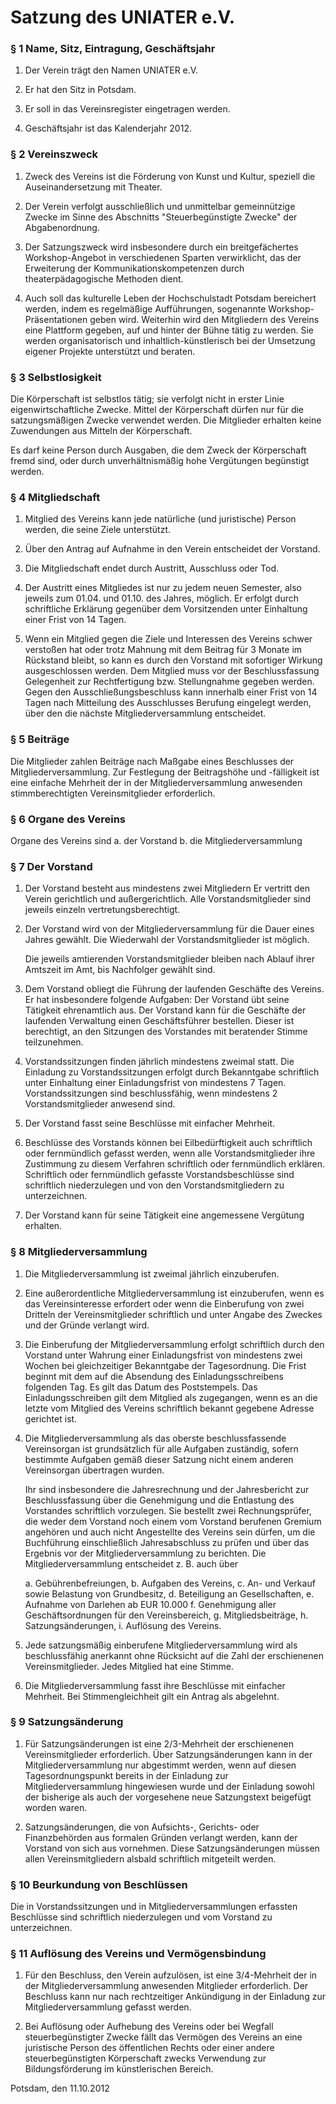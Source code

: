 # Satzung des UNIATER e.V.



### § 1 Name, Sitz, Eintragung, Geschäftsjahr

1. Der Verein trägt den Namen UNIATER e.V.

2. Er hat den Sitz in Potsdam.

3. Er soll in das Vereinsregister eingetragen werden.

4. Geschäftsjahr ist das Kalenderjahr 2012.



### § 2 Vereinszweck

1. Zweck des Vereins ist die Förderung von Kunst und Kultur, speziell die Auseinandersetzung mit Theater.

2. Der Verein verfolgt ausschließlich und unmittelbar gemeinnützige Zwecke im Sinne des Abschnitts "Steuerbegünstigte Zwecke" der Abgabenordnung.

3. Der Satzungszweck wird insbesondere durch ein breitgefächertes Workshop-Angebot in verschiedenen Sparten verwirklicht, das der Erweiterung der Kommunikationskompetenzen durch theaterpädagogische Methoden dient.

4. Auch soll das kulturelle Leben der Hochschulstadt Potsdam bereichert werden, indem es regelmäßige Aufführungen, sogenannte Workshop-Präsentationen geben wird. Weiterhin wird den Mitgliedern des Vereins eine Plattform gegeben, auf und hinter der Bühne tätig zu werden. Sie werden organisatorisch und inhaltlich-künstlerisch bei der Umsetzung eigener Projekte unterstützt und beraten.



### § 3 Selbstlosigkeit

Die Körperschaft ist selbstlos tätig; sie verfolgt nicht in erster Linie eigenwirtschaftliche Zwecke. Mittel der Körperschaft dürfen nur für die satzungsmäßigen Zwecke verwendet werden. Die Mitglieder erhalten keine Zuwendungen aus Mitteln der Körperschaft.

Es darf keine Person durch Ausgaben, die dem Zweck der Körperschaft fremd sind, oder durch unverhältnismäßig hohe Vergütungen begünstigt werden.



### § 4 Mitgliedschaft

1. Mitglied des Vereins kann jede natürliche (und juristische) Person werden, die seine Ziele unterstützt.

2. Über den Antrag auf Aufnahme in den Verein entscheidet der Vorstand.

3. Die Mitgliedschaft endet durch Austritt, Ausschluss oder Tod.

4. Der Austritt eines Mitgliedes ist nur zu jedem neuen Semester, also jeweils zum 01.04. und 01.10. des Jahres, möglich. Er erfolgt durch schriftliche Erklärung gegenüber dem Vorsitzenden unter Einhaltung einer Frist von 14 Tagen.

5. Wenn ein Mitglied gegen die Ziele und Interessen des Vereins schwer verstoßen hat oder trotz Mahnung mit dem Beitrag für 3 Monate im Rückstand bleibt, so kann es durch den Vorstand mit sofortiger Wirkung ausgeschlossen werden.
    Dem Mitglied muss vor der Beschlussfassung Gelegenheit zur Rechtfertigung bzw. Stellungnahme gegeben werden.
    Gegen den Ausschließungsbeschluss kann innerhalb einer Frist von 14 Tagen nach Mitteilung des Ausschlusses Berufung eingelegt werden, über den die nächste Mitgliederversammlung entscheidet.



### § 5 Beiträge

Die Mitglieder zahlen Beiträge nach Maßgabe eines Beschlusses der Mitgliederversammlung. Zur Festlegung der Beitragshöhe und -fälligkeit ist eine einfache Mehrheit der in der Mitgliederversammlung anwesenden stimmberechtigten Vereinsmitglieder erforderlich.



### § 6 Organe des Vereins

Organe des Vereins sind
a. der Vorstand
b. die Mitgliederversammlung



### § 7 Der Vorstand

1. Der Vorstand besteht aus mindestens zwei Mitgliedern
Er vertritt den Verein gerichtlich und außergerichtlich. Alle Vorstandsmitglieder sind jeweils einzeln vertretungsberechtigt.

2. Der Vorstand wird von der Mitgliederversammlung für die Dauer eines Jahres gewählt.
Die Wiederwahl der Vorstandsmitglieder ist möglich.

    Die jeweils amtierenden Vorstandsmitglieder bleiben nach Ablauf ihrer Amtszeit im Amt, bis Nachfolger gewählt sind.

3. Dem Vorstand obliegt die Führung der laufenden Geschäfte des Vereins. Er hat insbesondere folgende Aufgaben: Der Vorstand übt seine Tätigkeit ehrenamtlich aus. Der Vorstand kann für die Geschäfte der laufenden Verwaltung einen Geschäftsführer bestellen. Dieser ist berechtigt, an den Sitzungen des Vorstandes mit beratender Stimme teilzunehmen.
4. Vorstandssitzungen finden jährlich mindestens zweimal statt. Die Einladung zu Vorstandssitzungen erfolgt durch Bekanntgabe schriftlich unter Einhaltung einer Einladungsfrist von mindestens 7 Tagen. Vorstandssitzungen sind beschlussfähig, wenn mindestens 2 Vorstandsmitglieder anwesend sind.

5. Der Vorstand fasst seine Beschlüsse mit einfacher Mehrheit.
6. Beschlüsse des Vorstands können bei Eilbedürftigkeit auch schriftlich oder fernmündlich gefasst werden, wenn alle Vorstandsmitglieder ihre Zustimmung zu diesem Verfahren schriftlich oder fernmündlich erklären. Schriftlich oder fernmündlich gefasste Vorstandsbeschlüsse sind schriftlich niederzulegen und von den Vorstandsmitgliedern zu unterzeichnen.
7. Der Vorstand kann für seine Tätigkeit eine angemessene Vergütung erhalten.



### § 8 Mitgliederversammlung

1. Die Mitgliederversammlung ist zweimal jährlich einzuberufen.

2. Eine außerordentliche Mitgliederversammlung ist einzuberufen, wenn es das Vereinsinteresse erfordert oder wenn die Einberufung von zwei Dritteln der Vereinsmitglieder schriftlich und unter Angabe des Zweckes und der Gründe verlangt wird.

3. Die Einberufung der Mitgliederversammlung erfolgt schriftlich durch den Vorstand unter Wahrung einer Einladungsfrist von mindestens zwei Wochen bei gleichzeitiger Bekanntgabe der Tagesordnung. Die Frist beginnt mit dem auf die Absendung des Einladungsschreibens folgenden Tag. Es gilt das Datum des Poststempels. Das Einladungsschreiben gilt dem Mitglied als zugegangen, wenn es an die letzte vom Mitglied des Vereins schriftlich bekannt gegebene Adresse gerichtet ist.

4. Die Mitgliederversammlung als das oberste beschlussfassende Vereinsorgan ist grundsätzlich für alle Aufgaben zuständig, sofern bestimmte Aufgaben gemäß dieser Satzung nicht einem anderen Vereinsorgan übertragen wurden.

    Ihr sind insbesondere die Jahresrechnung und der Jahresbericht zur Beschlussfassung über die Genehmigung und die Entlastung des Vorstandes schriftlich vorzulegen. Sie bestellt zwei Rechnungsprüfer, die weder dem Vorstand noch einem vom Vorstand berufenen Gremium angehören und auch nicht Angestellte des Vereins sein dürfen, um die Buchführung einschließlich Jahresabschluss zu prüfen und über das Ergebnis vor der Mitgliederversammlung zu berichten.
    Die Mitgliederversammlung entscheidet z. B. auch über

    a. Gebührenbefreiungen,
    b. Aufgaben des Vereins,
    c. An- und Verkauf sowie Belastung von Grundbesitz,
    d. Beteiligung an Gesellschaften,
    e. Aufnahme von Darlehen ab EUR 10.000
    f. Genehmigung aller Geschäftsordnungen für den Vereinsbereich,
    g. Mitgliedsbeiträge,
    h. Satzungsänderungen,
    i. Auflösung des Vereins.

5. Jede satzungsmäßig einberufene Mitgliederversammlung wird als beschlussfähig anerkannt ohne Rücksicht auf die Zahl der erschienenen Vereinsmitglieder. Jedes Mitglied hat eine Stimme.

6. Die Mitgliederversammlung fasst ihre Beschlüsse mit einfacher Mehrheit. Bei Stimmengleichheit gilt ein Antrag als abgelehnt.



### § 9 Satzungsänderung

1. Für Satzungsänderungen ist eine 2/3-Mehrheit der erschienenen Vereinsmitglieder erforderlich. Über Satzungsänderungen kann in der Mitgliederversammlung nur abgestimmt werden, wenn auf diesen Tagesordnungspunkt bereits in der Einladung zur Mitgliederversammlung hingewiesen wurde und der Einladung sowohl der bisherige als auch der vorgesehene neue Satzungstext beigefügt worden waren.

2. Satzungsänderungen, die von Aufsichts-, Gerichts- oder Finanzbehörden aus formalen Gründen verlangt werden, kann der Vorstand von sich aus vornehmen. Diese Satzungsänderungen müssen allen Vereinsmitgliedern alsbald schriftlich mitgeteilt werden.



### § 10 Beurkundung von Beschlüssen

Die in Vorstandssitzungen und in Mitgliederversammlungen erfassten Beschlüsse sind schriftlich niederzulegen und vom Vorstand zu unterzeichnen.



### § 11 Auflösung des Vereins und Vermögensbindung

1. Für den Beschluss, den Verein aufzulösen, ist eine 3/4-Mehrheit der in der Mitgliederversammlung anwesenden Mitglieder erforderlich. Der Beschluss kann nur nach rechtzeitiger Ankündigung in der Einladung zur Mitgliederversammlung gefasst werden.

2. Bei Auflösung oder Aufhebung des Vereins oder bei Wegfall steuerbegünstigter Zwecke fällt das Vermögen des Vereins an eine juristische Person des öffentlichen Rechts oder einer andere steuerbegünstigten Körperschaft zwecks Verwendung zur Bildungsförderung im künstlerischen Bereich.

Potsdam, den 11.10.2012
